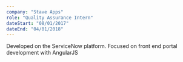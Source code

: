 ```yaml
---
company: "Stave Apps"
role: "Quality Assurance Intern"
dateStart: "08/01/2017"
dateEnd: "04/01/2018"
---
```


Developed on the ServiceNow platform. Focused on front end portal development with AngularJS

